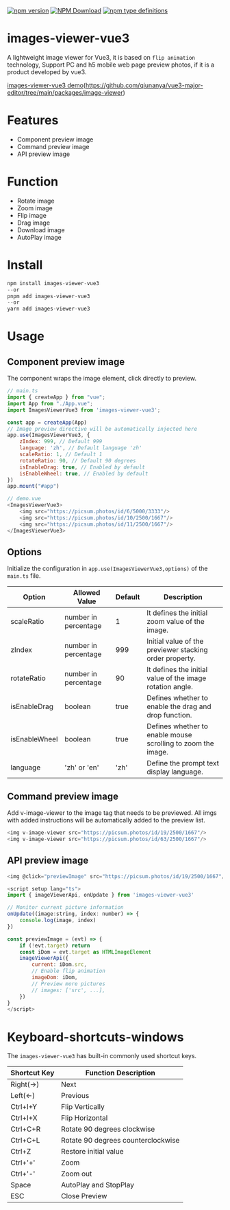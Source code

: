 [![npm version](https://img.shields.io/npm/v/images-viewer-vue3.svg)](https://npmjs.org/package/images-viewer-vue3)
[![NPM Download](https://img.shields.io/npm/dm/images-viewer-vue3.svg)](https://www.npmjs.com/package/images-viewer-vue3)
[![npm type definitions](https://img.shields.io/npm/types/images-viewer-vue3)](https://npmjs.org/package/images-viewer-vue3)

# images-viewer-vue3
A lightweight image viewer for Vue3, it is based on `flip animation` technology, Support PC and h5 mobile web page preview photos, if it is a product developed by vue3.

[images-viewer-vue3 demo](https://github.com/qiunanya/vue3-major-editor/tree/main/packages/image-viewer)(https://github.com/qiunanya/vue3-major-editor/tree/main/packages/image-viewer)

# Features
* Component preview image
* Command preview image
* API preview image

# Function
* Rotate image
* Zoom image
* Flip image
* Drag image
* Download image
* AutoPlay image

# Install 

```js
npm install images-viewer-vue3
--or
pnpm add images-viewer-vue3
--or
yarn add images-viewer-vue3
```

# Usage

## Component preview image
The component wraps the image element, click directly to preview.
```js
// main.ts
import { createApp } from "vue";
import App from "./App.vue";
import ImagesViewerVue3 from 'images-viewer-vue3';

const app = createApp(App)
// Image preview directive will be automatically injected here
app.use(ImagesViewerVue3, {
    zIndex: 999, // Default 999
    language: 'zh', // Default language 'zh'
    scaleRatio: 1, // Default 1
    rotateRatio: 90, // Default 90 degrees
    isEnableDrag: true, // Enabled by default
    isEnableWheel: true, // Enabled by default
})
app.mount("#app")

// demo.vue
<ImagesViewerVue3>
    <img src="https://picsum.photos/id/6/5000/3333"/>
    <img src="https://picsum.photos/id/10/2500/1667"/>
    <img src="https://picsum.photos/id/11/2500/1667"/>
</ImagesViewerVue3>
```
## Options
Initialize the configuration in `app.use(ImagesViewerVue3,options)` of the `main.ts` file.

| Option | Allowed Value | Default  | Description |
| ------------- |-------------| -----| -------- |
| scaleRatio | number in percentage | 1 | It defines the initial zoom value of the image. |
| zIndex | number in percentage | 999 | Initial value of the previewer stacking order property. |
| rotateRatio | number in percentage | 90 | It defines the initial value of the image rotation angle. |
| isEnableDrag | boolean | true | Defines whether to enable the drag and drop function. |
| isEnableWheel | boolean | true | Defines whether to enable mouse scrolling to zoom the image. |
| language | 'zh' or 'en' | 'zh' | Define the prompt text display language.|

## Command preview image
Add v-image-viewer to the image tag that needs to be previewed. All imgs with added instructions will be automatically added to the preview list.
```js
<img v-image-viewer src="https://picsum.photos/id/19/2500/1667"/>
<img v-image-viewer src="https://picsum.photos/id/63/2500/1667"/>
```

## API preview image
```js
<img @click="previewImage" src="https://picsum.photos/id/19/2500/1667"/>

<script setup lang="ts">
import { imageViewerApi, onUpdate } from 'images-viewer-vue3'

// Monitor current picture information
onUpdate((image:string, index: number) => {
    console.log(image, index)
})

const previewImage = (evt) => {
    if (!evt.target) return
    const iDom = evt.target as HTMLImageElement
    imageViewerApi({
        current: iDom.src,
        // Enable flip animation
        imageDom: iDom,
        // Preview more pictures
        // images: ['src', ...],
    })
}
</script>
```

# Keyboard-shortcuts-windows
The `images-viewer-vue3` has built-in commonly used shortcut keys.

| Shortcut Key | Function Description |
| ------------- |-------------|
| Right(→) | Next |
| Left(←) | Previous |
| Ctrl+I+Y | Flip Vertically |
| Ctrl+I+X | Flip Horizontal |
| Ctrl+C+R | Rotate 90 degrees clockwise |
| Ctrl+C+L | Rotate 90 degrees counterclockwise |
| Ctrl+Z | Restore initial value |
| Ctrl+'+' | Zoom |
| Ctrl+'-' | Zoom out |
| Space | AutoPlay and StopPlay |
| ESC | Close Preview |